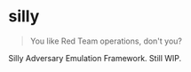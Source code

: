 # silly

> You like Red Team operations, don't you?

Silly Adversary Emulation Framework. Still WIP.
